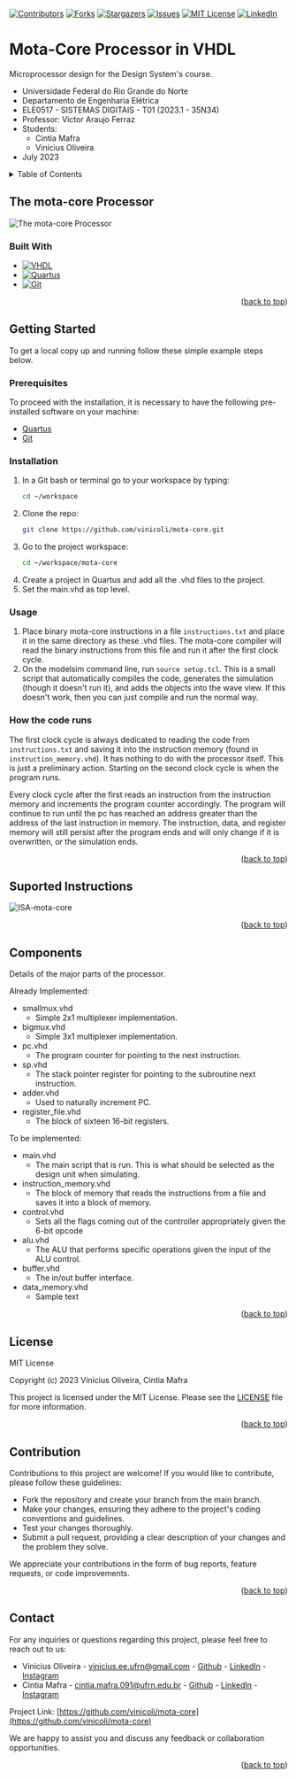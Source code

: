 <a name="readme-top"></a>

<!-- PROJECT SHIELDS -->
<!--
*** I'm using markdown "reference style" links for readability.
*** Reference links are enclosed in brackets [ ] instead of parentheses ( ).
*** See the bottom of this document for the declaration of the reference variables
*** for contributors-url, forks-url, etc. This is an optional, concise syntax you may use.
*** https://www.markdownguide.org/basic-syntax/#reference-style-links
-->
[![Contributors][contributors-shield]][contributors-url]
[![Forks][forks-shield]][forks-url]
[![Stargazers][stars-shield]][stars-url]
[![Issues][issues-shield]][issues-url]
[![MIT License][license-shield]][license-url]
[![LinkedIn][linkedin-shield]][vini-linkedin-url]

# Mota-Core Processor in VHDL
Microprocessor design for the Design System's course.

+ Universidade Federal do Rio Grande do Norte
+ Departamento de Engenharia Elétrica
+ ELE0517 - SISTEMAS DIGITAIS - T01 (2023.1 - 35N34)
+ Professor: Victor Araujo Ferraz
+ Students:
    - Cintia Mafra
    - Vinícius Oliveira
+ July 2023


<!-- TABLE OF CONTENTS -->
<details>
  <summary>Table of Contents</summary>
  <ol>
    <li>
      <a href="#the-mota-core-processor">The mota-core Processor</a>
      <ul>
        <li><a href="#built-with">Built With</a></li>
      </ul>
    </li>
    <li>
      <a href="#getting-started">Getting Started</a>
      <ul>
        <li><a href="#prerequisites">Prerequisites</a></li>
        <li><a href="#installation">Installation</a></li>
        <li><a href="#usage">Usage</a></li>
        <li><a href="#how-the-code-runs">How the code runs</a></li>
      </ul>
    </li>
    <!-- <li><a href="#usage">Usage</a></li> -->
    <!-- <li><a href="#roadmap">Roadmap</a></li> -->
    <li><a href="#suported-instructions">Suported Instructions</a></li>
    <li><a href="#components">Components</a></li>
    <li><a href="#license">License</a></li>
    <li><a href="#contributing">Contributing</a></li>
    <li><a href="#contact">Contact</a></li>
  </ol>
</details>

## The mota-core Processor
![The mota-core Processor](https://github.com/vinicoli/mota-core/assets/56003318/925e16ca-d7b8-4337-8be3-91a3cf278025)

### Built With

* [![VHDL][VHDL-shield]][VHDL-url]
* [![Quartus][Quartus-shield]][Quartus-url]
* [![Git][Git-shield]][Git-url]

<p align="right">(<a href="#readme-top">back to top</a>)</p>

## Getting Started
To get a local copy up and running follow these simple example steps below.

### Prerequisites
To proceed with the installation, it is necessary to have the following pre-installed software on your machine:
* [Quartus][quartus-url]
* [Git][Git-url]

### Installation
1. In a Git bash or terminal go to your workspace by typing:
   ```bash
   cd ~/workspace
   ```
2. Clone the repo:
   ```bash
   git clone https://github.com/vinicoli/mota-core.git
   ```
3. Go to the project workspace:
   ```bash
   cd ~/workspace/mota-core
   ```
4. Create a project in Quartus and add all the .vhd files to the project.
5. Set the main.vhd as top level.

### Usage
1. Place binary mota-core instructions in a file `instructions.txt` and place it in the same directory as these .vhd files. The mota-core compiler will read the binary instructions from this file and run it after the first clock cycle.
3. On the modelsim command line, run `source setup.tcl`. This is a small script that automatically compiles the code, generates the simulation (though it doesn't run it), and adds the objects into the wave view. If this doesn't work, then you can just compile and run the normal way.

### How the code runs
The first clock cycle is always dedicated to reading the code from `instructions.txt` and saving it into the instruction memory (found in `instruction_memory.vhd`). It has nothing to do with the processor itself. This is just a preliminary action. Starting on the second clock cycle is when the program runs.

Every clock cycle after the first reads an instruction from the instruction memory and increments the program counter accordingly. The program will continue to run until the pc has reached an address greater than the address of the last instruction in memory. The instruction, data, and register memory will still persist after the program ends and will only change if it is overwritten, or the simulation ends.

<p align="right">(<a href="#readme-top">back to top</a>)</p>

<!-- ## Suported Instructions
| Instruction | Format | Operation | Syntax |
|-------------|--------|-----------|--------|
| Add | R | R[rd] = R[rs] + R[rt] | add $rd, $rs, $rt |
| Add immediate | I | R[rt] = R[rs] + immed. | addi $rt, $rs, immed. |
| And | R | R[rd] = R[rs] & R[rt] | and $rd, $rs, $rt |
| Branch On Equal | I | if (R[rs]==R[rt]) PC=PC+4+BranchAddr | beq $rs, $rt, BranchAddr |
| Branch On Not Equal | I | if (R[rs]!=R[rt]) PC=PC+4+BranchAddr | bne $rs, $rt, BranchAddr |
| Jump | J | PC=JumpAddr | j JumpAddr |
| Or | R | R[rd] = R[rs] \| R[rt] | or $rd, $rs, $rt |
| Set Less Than | R | R[rd] = (R[rs] < R[rt]) ? 1 : 0 | slt $rd, $rs, $rt | -->

## Suported Instructions
![ISA-mota-core](https://github.com/vinicoli/mota-core/assets/56003318/1b54e822-39c5-4376-b520-711d76e2307c)

<p align="right">(<a href="#readme-top">back to top</a>)</p>

## Components
Details of the major parts of the processor.

Already Implemented:

- smallmux.vhd
  - Simple 2x1 multiplexer implementation.
- bigmux.vhd
  - Simple 3x1 multiplexer implementation.
- pc.vhd
  - The program counter for pointing to the next instruction.
- sp.vhd
  - The stack pointer register for pointing to the subroutine next instruction.
- adder.vhd
  - Used to naturally increment PC.
- register_file.vhd
  - The block of sixteen 16-bit registers.

To be implemented:
- main.vhd
  - The main script that is run. This is what should be selected as the design unit when simulating.
- instruction_memory.vhd
  - The block of memory that reads the instructions from a file and saves it into a block of memory.
- control.vhd
  - Sets all the flags coming out of the controller appropriately given the 6-bit opcode
- alu.vhd
  - The ALU that performs specific operations given the input of the ALU control.
- buffer.vhd
  - The in/out buffer interface.
- data_memory.vhd
  - Sample text

<!-- ## Todo
1. Add `lw` and `sw` support.
2. Profit.
3. Ayy lmao. -->

<p align="right">(<a href="#readme-top">back to top</a>)</p>

## License

MIT License

Copyright (c) 2023 Vinicius Oliveira, Cintia Mafra

This project is licensed under the MIT License. Please see the [LICENSE](LICENSE) file for more information.

<p align="right">(<a href="#readme-top">back to top</a>)</p>

## Contribution
Contributions to this project are welcome! If you would like to contribute, please follow these guidelines:

+ Fork the repository and create your branch from the main branch.
+ Make your changes, ensuring they adhere to the project's coding conventions and guidelines.
+ Test your changes thoroughly.
+ Submit a pull request, providing a clear description of your changes and the problem they solve.

We appreciate your contributions in the form of bug reports, feature requests, or code improvements.

<p align="right">(<a href="#readme-top">back to top</a>)</p>

## Contact
For any inquiries or questions regarding this project, please feel free to reach out to us:

+ Vinícius Oliveira - vinicius.ee.ufrn@gmail.com - [Github][vini-github-url] - [LinkedIn][vini-linkedin-url] - [Instagram][vini-instagram-url]
+ Cintia Mafra - cintia.mafra.091@ufrn.edu.br - [Github][cintia-github-url] - [LinkedIn][cintia-linkedin-url] - [Instagram][cintia-instagram-url]

Project Link: [https://github.com/vinicoli/mota-core](https://github.com/vinicoli/mota-core)

We are happy to assist you and discuss any feedback or collaboration opportunities.

<p align="right">(<a href="#readme-top">back to top</a>)</p>


<!-- MARKDOWN LINKS & IMAGES -->
[contributors-shield]: https://img.shields.io/github/contributors/vinicoli/mota-core.svg?style=for-the-badge
[contributors-url]: https://github.com/vinicoli/mota-core/graphs/contributors
[forks-shield]: https://img.shields.io/github/forks/vinicoli/mota-core.svg?style=for-the-badge
[forks-url]: https://github.com/vinicoli/mota-core/network/members
[stars-shield]: https://img.shields.io/github/stars/vinicoli/mota-core.svg?style=for-the-badge
[stars-url]: https://github.com/vinicoli/mota-core/stargazers
[issues-shield]: https://img.shields.io/github/issues/vinicoli/mota-core.svg?style=for-the-badge
[issues-url]: https://github.com/vinicoli/mota-core/issues
[license-shield]: https://img.shields.io/github/license/vinicoli/mota-core.svg?style=for-the-badge
[license-url]: https://github.com/vinicoli/mota-core/blob/master/LICENSE.txt
[linkedin-shield]: https://img.shields.io/badge/-LinkedIn-black.svg?style=for-the-badge&logo=linkedin&colorB=555

[vini-linkedin-url]: https://linkedin.com/in/vinicoli
[vini-github-url]: https://github.com/vinicoli
[vini-instagram-url]: https://www.instagram.com/vini.coli/

[cintia-linkedin-url]: https://www.linkedin.com/in/c%C3%ADntia-mafra-4a040618a/
[cintia-github-url]: https://github.com/cintiamafra2
[cintia-instagram-url]: https://www.instagram.com/cintimafra/

[Git-shield]: https://img.shields.io/badge/Git-F05032?style=for-the-badge&logo=git&logoColor=white
[Git-url]: https://git-scm.com/
[quartus-shield]: https://img.shields.io/badge/Quartus-5F4BB6?style=for-the-badge&logo=altera&logoColor=white
[quartus-url]: https://www.intel.com.br/content/www/br/pt/products/details/fpga/development-tools/quartus-prime.html
[VHDL-shield]: https://img.shields.io/badge/VHDL-4285F4?style=for-the-badge&logo=vhdl&logoColor=white
[VHDL-url]: https://vhdlguide.readthedocs.io/en/latest/
